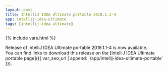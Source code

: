 ```yaml
---
layout: post
title: IntelliJ IDEA Ultimate portable 2018.1.1-4
app: intellij-idea-ultimate
tags: [intellij-idea-ultimate]
---
```

{% include vars.html %}

Release of IntelliJ IDEA Ultimate portable 2018.1.1-4 is now available.<br />
You can find links to download this release on the [IntelliJ IDEA Ultimate portable page]({{ var_seo_url | append: '/app/intellij-idea-ultimate-portable' }}).